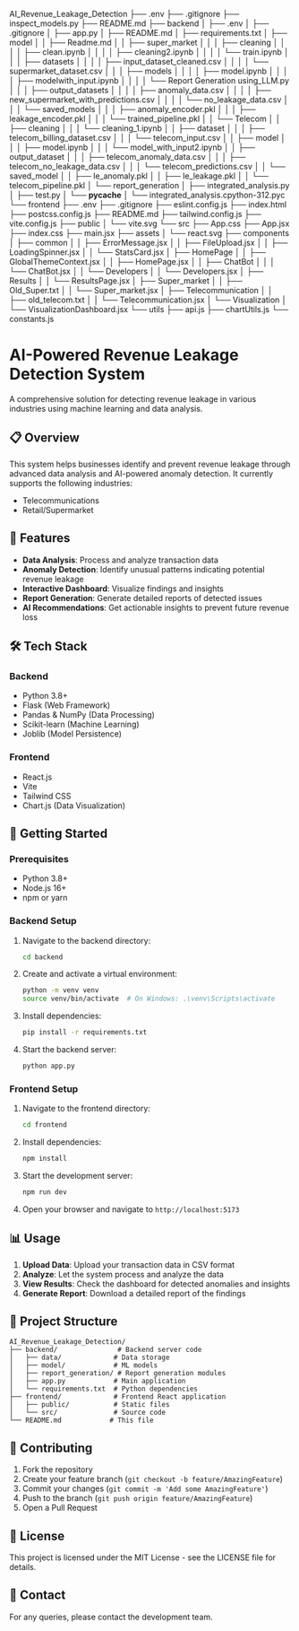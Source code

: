 AI_Revenue_Leakage_Detection
├── .env
├── .gitignore
├── inspect_models.py
├── README.md
├── backend
│   ├── .env
│   ├── .gitignore
│   ├── app.py
│   ├── README.md
│   ├── requirements.txt
│   ├── model
│   │   ├── Readme.md
│   │   ├── super_market
│   │   │   ├── cleaning
│   │   │   │   ├── clean.ipynb
│   │   │   │   ├── cleaning2.ipynb
│   │   │   │   └── train.ipynb
│   │   │   ├── datasets
│   │   │   │   ├── input_dataset_cleaned.csv
│   │   │   │   └── supermarket_dataset.csv
│   │   │   ├── models
│   │   │   │   ├── model.ipynb
│   │   │   │   ├── modelwith_input.ipynb
│   │   │   │   └── Report Generation using_LLM.py
│   │   │   ├── output_datasets
│   │   │   │   ├── anomaly_data.csv
│   │   │   │   ├── new_supermarket_with_predictions.csv
│   │   │   │   └── no_leakage_data.csv
│   │   │   └── saved_models
│   │   │       ├── anomaly_encoder.pkl
│   │   │       ├── leakage_encoder.pkl
│   │   │       └── trained_pipeline.pkl
│   │   └── Telecom
│   │       ├── cleaning
│   │       │   └── cleaning_1.ipynb
│   │       ├── dataset
│   │       │   ├── telecom_billing_dataset.csv
│   │       │   └── telecom_input.csv
│   │       ├── model
│   │       │   ├── model.ipynb
│   │       │   └── model_with_input2.ipynb
│   │       ├── output_dataset
│   │       │   ├── telecom_anomaly_data.csv
│   │       │   ├── telecom_no_leakage_data.csv
│   │       │   └── telecom_predictions.csv
│   │       └── saved_model
│   │           ├── le_anomaly.pkl
│   │           ├── le_leakage.pkl
│   │           └── telecom_pipeline.pkl
│   └── report_generation
│       ├── integrated_analysis.py
│       ├── test.py
│       └── __pycache__
│           └── integrated_analysis.cpython-312.pyc
└── frontend
    ├── .env
    ├── .gitignore
    ├── eslint.config.js
    ├── index.html
    ├── postcss.config.js
    ├── README.md
    ├── tailwind.config.js
    ├── vite.config.js
    ├── public
    │   └── vite.svg
    └── src
        ├── App.css
        ├── App.jsx
        ├── index.css
        ├── main.jsx
        ├── assets
        │   └── react.svg
        ├── components
        │   ├── common
        │   │   ├── ErrorMessage.jsx
        │   │   ├── FileUpload.jsx
        │   │   ├── LoadingSpinner.jsx
        │   │   └── StatsCard.jsx
        │   ├── HomePage
        │   │   ├── GlobalThemeContext.jsx
        │   │   ├── HomePage.jsx
        │   │   ├── ChatBot
        │   │   │   └── ChatBot.jsx
        │   │   └── Developers
        │   │       └── Developers.jsx
        │   ├── Results
        │   │   └── ResultsPage.jsx
        │   ├── Super_market
        │   │   ├── Old_Super.txt
        │   │   └── Super_market.jsx
        │   ├── Telecommunication
        │   │   ├── old_telecom.txt
        │   │   └── Telecommunication.jsx
        │   └── Visualization
        │       └── VisualizationDashboard.jsx
        └── utils
            ├── api.js
            ├── chartUtils.js
            └── constants.js




# AI-Powered Revenue Leakage Detection System

A comprehensive solution for detecting revenue leakage in various industries using machine learning and data analysis.

## 📋 Overview

This system helps businesses identify and prevent revenue leakage through advanced data analysis and AI-powered anomaly detection. It currently supports the following industries:
- Telecommunications
- Retail/Supermarket

## 🚀 Features

- **Data Analysis**: Process and analyze transaction data
- **Anomaly Detection**: Identify unusual patterns indicating potential revenue leakage
- **Interactive Dashboard**: Visualize findings and insights
- **Report Generation**: Generate detailed reports of detected issues
- **AI Recommendations**: Get actionable insights to prevent future revenue loss

## 🛠️ Tech Stack

### Backend
- Python 3.8+
- Flask (Web Framework)
- Pandas & NumPy (Data Processing)
- Scikit-learn (Machine Learning)
- Joblib (Model Persistence)

### Frontend
- React.js
- Vite
- Tailwind CSS
- Chart.js (Data Visualization)

## 🚀 Getting Started

### Prerequisites
- Python 3.8+
- Node.js 16+
- npm or yarn

### Backend Setup

1. Navigate to the backend directory:
   ```bash
   cd backend
   ```

2. Create and activate a virtual environment:
   ```bash
   python -m venv venv
   source venv/bin/activate  # On Windows: .\venv\Scripts\activate
   ```

3. Install dependencies:
   ```bash
   pip install -r requirements.txt
   ```

4. Start the backend server:
   ```bash
   python app.py
   ```

### Frontend Setup

1. Navigate to the frontend directory:
   ```bash
   cd frontend
   ```

2. Install dependencies:
   ```bash
   npm install
   ```

3. Start the development server:
   ```bash
   npm run dev
   ```

4. Open your browser and navigate to `http://localhost:5173`

## 📊 Usage

1. **Upload Data**: Upload your transaction data in CSV format
2. **Analyze**: Let the system process and analyze the data
3. **View Results**: Check the dashboard for detected anomalies and insights
4. **Generate Report**: Download a detailed report of the findings

## 📂 Project Structure

```
AI_Revenue_Leakage_Detection/
├── backend/               # Backend server code
│   ├── data/             # Data storage
│   ├── model/            # ML models
│   ├── report_generation/ # Report generation modules
│   ├── app.py            # Main application
│   └── requirements.txt  # Python dependencies
├── frontend/             # Frontend React application
│   ├── public/           # Static files
│   └── src/              # Source code
└── README.md            # This file
```

## 🤝 Contributing

1. Fork the repository
2. Create your feature branch (`git checkout -b feature/AmazingFeature`)
3. Commit your changes (`git commit -m 'Add some AmazingFeature'`)
4. Push to the branch (`git push origin feature/AmazingFeature`)
5. Open a Pull Request

## 📄 License

This project is licensed under the MIT License - see the LICENSE file for details.

## 📧 Contact

For any queries, please contact the development team.
